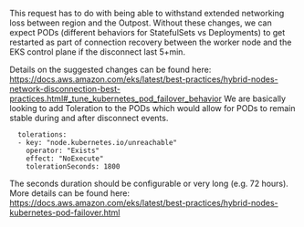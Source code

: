 This request has to do with being able to withstand extended networking loss between region and the Outpost. 
Without these changes, we can expect PODs (different behaviors for StatefulSets vs Deployments) to get restarted as part of connection recovery between the worker node and the EKS control plane if the disconnect last 5+min.
 
Details on the suggested changes can be found here: https://docs.aws.amazon.com/eks/latest/best-practices/hybrid-nodes-network-disconnection-best-practices.html#_tune_kubernetes_pod_failover_behavior
We are basically looking to add Toleration to the PODs which would allow for PODs to remain stable during and after disconnect events.
 
      tolerations:
      - key: "node.kubernetes.io/unreachable"
        operator: "Exists"
        effect: "NoExecute"
        tolerationSeconds: 1800
 
The seconds duration should be configurable or very long (e.g. 72 hours).
More details can be found here: https://docs.aws.amazon.com/eks/latest/best-practices/hybrid-nodes-kubernetes-pod-failover.html
